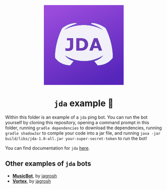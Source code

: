<!-- markdownlint-disable -->
<div align="center">
<img src="../../assets/libraries/jda.png">
<br>
<h1><code>jda</code> example 🤖</h1>
</div>

Within this folder is an example of a `jda` ping bot. You can run the bot yourself by cloning this repository, opening a command prompt in this folder, running `gradle dependencies` to download the dependencies, running `gradle shadowJar` to compile your code into a jar file, and running `java -jar build/libs/jda-1.0-all.jar your-super-secret-token` to run the bot!

You can find documentation for `jda` [here](https://ci.dv8tion.net/job/JDA/javadoc/).

## Other examples of `jda` bots

<ul>
<li><strong><a href="https://github.com/jagrosh/MusicBot">MusicBot</a></strong>, by <a href="https://github.com/jagrosh">jagrosh</a></li>
<li><strong><a href="https://github.com/jagrosh/Vortex">Vortex</a></strong>, by <a href="https://github.com/jagrosh">jagrosh</a></li>
</ul>
